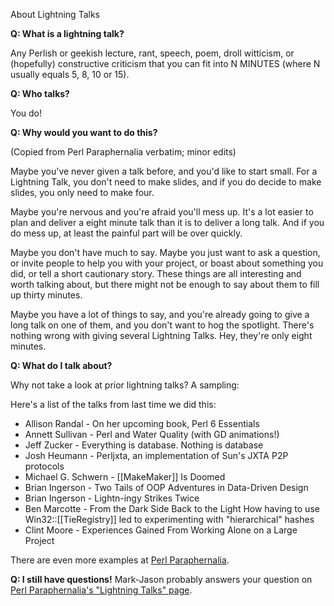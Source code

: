 About Lightning Talks

**Q: What is a lightning talk?**

Any Perlish or geekish lecture, rant, speech, poem, droll witticism, or (hopefully) constructive criticism that you can fit into N MINUTES (where N usually equals 5, 8, 10 or 15).

**Q: Who talks?**

You do!

**Q: Why would you want to do this?**

(Copied from Perl Paraphernalia verbatim; minor edits)

Maybe you've never given a talk before, and you'd like to start small. For a Lightning Talk, you don't need to make slides, and if you do decide to make slides, you only need to make four.

Maybe you're nervous and you're afraid you'll mess up. It's a lot easier to plan and deliver a eight minute talk than it is to deliver a long talk. And if you do mess up, at least the painful part will be over quickly.

Maybe you don't have much to say. Maybe you just want to ask a question, or invite people to help you with your project, or boast about something you did, or tell a short cautionary story. These things are all interesting and worth talking about, but there might not be enough to say about them to fill up thirty minutes.

Maybe you have a lot of things to say, and you're already going to give a long talk on one of them, and you don't want to hog the spotlight. There's nothing wrong with giving several Lightning Talks. Hey, they're only eight minutes.

**Q: What do I talk about?**

Why not take a look at prior lightning talks? A sampling:

Here's a list of the talks from last time we did this:

* Allison Randal - On her upcoming book, Perl 6 Essentials
* Annett Sullivan - Perl and Water Quality (with GD animations!)
* Jeff Zucker - Everything is database. Nothing is database
* Josh Heumann - Perljxta, an implementation of Sun's JXTA P2P protocols
* Michael G. Schwern - [[MakeMaker]] Is Doomed
* Brian Ingerson - Two Tails of OOP Adventures in Data-Driven Design
* Brian Ingerson - Lightn-ingy Strikes Twice
* Ben Marcotte - From the Dark Side Back to the Light How having to use Win32::[[TieRegistry]] led to experimenting with "hierarchical" hashes
* Clint Moore - Experiences Gained From Working Alone on a Large Project

There are even more examples at [Perl Paraphernalia](http://perl.plover.com/lt).

**Q: I still have questions!**
Mark-Jason probably answers your question on [Perl Paraphernalia's "Lightning Talks" page](http://perl.plover.com/lt).
